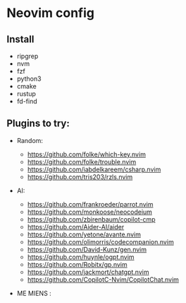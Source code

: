 # Neovim config

## Install

- ripgrep
- nvm
- fzf
- python3
- cmake
- rustup
- fd-find
## Plugins to try:

- Random:
    - https://github.com/folke/which-key.nvim
    - https://github.com/folke/trouble.nvim
    - https://github.com/iabdelkareem/csharp.nvim
    - https://github.com/tris203/rzls.nvim

- AI:
    - https://github.com/frankroeder/parrot.nvim
    - https://github.com/monkoose/neocodeium
    - https://github.com/zbirenbaum/copilot-cmp
    - https://github.com/Aider-AI/aider
    - https://github.com/yetone/avante.nvim
    - https://github.com/olimorris/codecompanion.nvim
    - https://github.com/David-Kunz/gen.nvim
    - https://github.com/huynle/ogpt.nvim
    - https://github.com/Robitx/gp.nvim
    - https://github.com/jackmort/chatgpt.nvim
    - https://github.com/CopilotC-Nvim/CopilotChat.nvim

- ME MIENS : 


